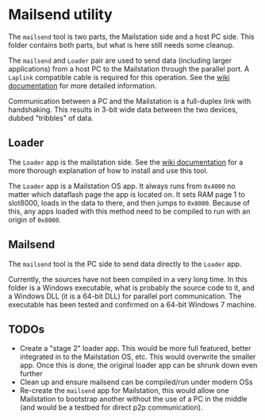 # Mailsend utility
The `mailsend` tool is two parts, the Mailstation side and a host PC side. This folder contains both parts, but what is here still needs some cleanup.

The `mailsend` and `Loader` pair are used to send data (including larger applications) from a host PC to the Mailstation through the parallel port. A `Laplink` compatible cable is required for this operation. See the [wiki documentation](https://github.com/kbembedded/mailstation/wiki/Loading-Data-on-to-the-Mailstation) for more detailed information.

Communication between a PC and the Mailstation is a full-duplex link with handshaking. This results in 3-bit wide data between the two devices, dubbed "tribbles" of data.


## Loader
The `Loader` app is the mailstation side. See the [wiki documentation](https://github.com/kbembedded/mailstation/wiki/Loading-Data-on-to-the-Mailstation) for a more thorough explanation of how to install and use this tool.

The `Loader` app is a Mailstation OS app. It always runs from `0x4000` no matter which dataflash page the app is located on. It sets RAM page 1 to slot8000, loads in the data to there, and then jumps to `0x8000`. Because of this, any apps loaded with this method need to be compiled to run with an origin of `0x8000`.


## Mailsend
The `mailsend` tool is the PC side to send data directly to the `Loader` app.

Currently, the sources have not been compiled in a very long time. In this folder is a Windows executable, what is probably the source code to it, and a Windows DLL (it is a 64-bit DLL) for parallel port communication. The executable has been tested and confirmed on a 64-bit Windows 7 machine.


## TODOs
* Create a "stage 2" loader app. This would be more full featured, better integrated in to the Mailstation OS, etc. This would overwrite the smaller app. Once this is done, the original loader app can be shrunk down even further
* Clean up and ensure mailsend can be compiled/run under modern OSs
* Re-create the `mailsend` app for Mailstation, this would allow one Mailstation to bootstrap another without the use of a PC in the middle (and would be a testbed for direct p2p communication).
